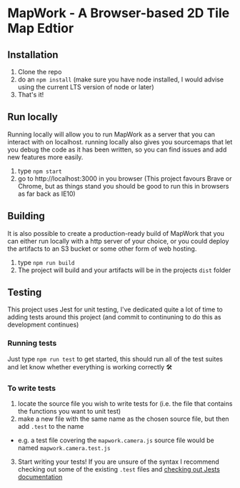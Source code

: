 # MapWork - A Browser-based 2D Tile Map Edtior

## Installation

1. Clone the repo
2. do an `npm install` (make sure you have node installed, I would advise using the current LTS version of node or later)
3. That's it!

## Run locally

Running locally will allow you to run MapWork as a
server that you can interact with on localhost. running locally also gives you sourcemaps that let you debug the code as it has been written, so you can find issues and add new features more easily.

1. type `npm start`
2. go to http://localhost:3000 in you browser (This project favours Brave or Chrome, but as things stand you should be good to run this in browsers as far back as IE10)

## Building

It is also possible to create a production-ready build of MapWork that you can either run locally with a http server of your choice, or you could deploy the artifacts to an S3 bucket or some other form of web hosting.

1. type `npm run build`
2. The project will build and your artifacts will be in the projects `dist` folder

## Testing

This project uses Jest for unit testing, I've dedicated quite a lot of time to adding tests around this project (and commit to continuning to do this as development continues)

### Running tests

Just type `npm run test` to get started, this should run all of the test suites and let know whether everything is working correctly 🛠️

### To write tests

1. locate the source file you wish to write tests for (i.e. the file that contains the functions you want to unit test)
2. make a new file with the same name as the chosen source file, but then add `.test` to the name

- e.g. a test file covering the `mapwork.camera.js` source file would be named `mapwork.camera.test.js`

3. Start writing your tests! If you are unsure of the syntax I recommend checking out some of the existing `.test` files and [checking out Jests documentation](https://jestjs.io/docs/en/expect)

